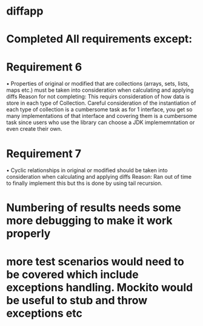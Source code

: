 # diffapp

# Completed All requirements except:

# Requirement 6
•	Properties of original or modified that are collections (arrays, sets, lists, maps etc.) must be taken into consideration when calculating and applying diffs
Reason for not completing: This requirs consideration of how data is store in each type of Collection. Careful consideration of the instantiation of each type of collection is a cumbersome task as for 1 interface, you get so many implementations of that interface and covering them is a cumbersome task since users who use the library can choose a JDK implememntation or even create their own.

# Requirement 7
•	Cyclic relationships in original or modified should be taken into consideration when calculating and applying diffs
Reason: Ran out of time to finally implement this but ths is done by using tail recursion.

# Numbering of results needs some more debugging to make it work properly

# more test scenarios would need to be covered which include exceptions handling. Mockito would be useful to stub and throw exceptions etc
